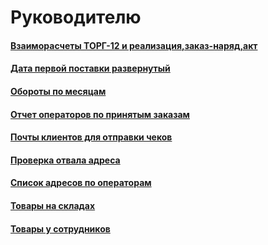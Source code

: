 # Руководителю

#### [Взаиморасчеты ТОРГ-12 и реализация,заказ-наряд,акт](/8-отчеты-и-аналитика/2-отчеты-по-обслуживанию-клиентов/5-руководителю/1-взаиморасчеты-торг12-и-реализациязаказ-наряд-акт/)

#### [Дата первой поставки развернутый](/8-отчеты-и-аналитика/2-отчеты-по-обслуживанию-клиентов/5-руководителю/2-дата-первой-поставки-развернутый/)

#### [Обороты по месяцам](/8-отчеты-и-аналитика/2-отчеты-по-обслуживанию-клиентов/5-руководителю/3-обороты-по-месяцам/)

#### [Отчет операторов по принятым заказам](/8-отчеты-и-аналитика/2-отчеты-по-обслуживанию-клиентов/5-руководителю/4-отчет-операторов-по-принятым-заказам/)

#### [Почты клиентов для отправки чеков](/8-отчеты-и-аналитика/2-отчеты-по-обслуживанию-клиентов/5-руководителю/5-почты-клиентов-для-отправки-чеков/)

#### [Проверка отвала адреса](/8-отчеты-и-аналитика/2-отчеты-по-обслуживанию-клиентов/5-руководителю/6-проверка-отвала-адреса/)

#### [Список адресов по операторам](/8-отчеты-и-аналитика/2-отчеты-по-обслуживанию-клиентов/5-руководителю/8-список-адресов-по-операторам/)

#### [Товары на складах](/8-отчеты-и-аналитика/2-отчеты-по-обслуживанию-клиентов/5-руководителю/9-товары-на-складах/)

#### [Товары у сотрудников](/8-отчеты-и-аналитика/2-отчеты-по-обслуживанию-клиентов/5-руководителю/10-товары-у-сотрудников/)

